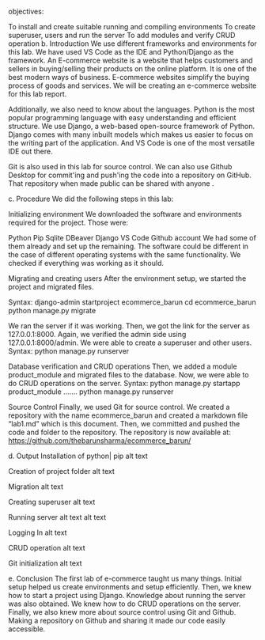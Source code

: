 objectives:

To install and create suitable running and compiling environments To create superuser, users and run the server To add modules and verify CRUD operation b. Introduction We use different frameworks and environments for this lab. We have used VS Code as the IDE and Python/Django as the framework. An E-commerce website is a website that helps customers and sellers in buying/selling their products on the online platform. It is one of the best modern ways of business. E-commerce websites simplify the buying process of goods and services. We will be creating an e-commerce website for this lab report.

Additionally, we also need to know about the languages. Python is the most popular programming language with easy understanding and efficient structure. We use Django, a web-based open-source framework of Python. Django comes with many inbuilt models which makes us easier to focus on the writing part of the application. And VS Code is one of the most versatile IDE out there.

Git is also used in this lab for source control. We can also use Github Desktop for commit'ing and push'ing the code into a repository on GitHub. That repository when made public can be shared with anyone .

c. Procedure We did the following steps in this lab:

Initializing environment
We downloaded the software and environments required for the project. Those were:

Python Pip Sqlite DBeaver Django VS Code Github account We had some of them already and set up the remaining. The software could be different in the case of different operating systems with the same functionality. We checked if everything was working as it should.

Migrating and creating users
After the environment setup, we started the project and migrated files.

Syntax: django-admin startproject ecommerce_barun cd ecommerce_barun python manage.py migrate

We ran the server if it was working. Then, we got the link for the server as 127.0.0.1:8000. Again, we verified the admin side using 127.0.0.1:8000/admin. We were able to create a superuser and other users. Syntax: python manage.py runserver

Database verification and CRUD operations
Then, we added a module product_module and migrated files to the database. Now, we were able to do CRUD operations on the server. Syntax: python manage.py startapp product_module ……. python manage.py runserver

Source Control
Finally, we used Git for source control. We created a repository with the name ecommerce_barun and created a markdown file “lab1.md” which is this document. Then, we committed and pushed the code and folder to the repository. The repository is now available at: https://github.com/thebarunsharma/ecommerce_barun/

d. Output Installation of python| pip alt text

Creation of project folder alt text

Migration alt text

Creating superuser alt text

Running server alt text alt text

Logging In alt text

CRUD operation alt text

Git initialization alt text

e. Conclusion The first lab of e-commerce taught us many things. Initial setup helped us create environments and setup efficiently. Then, we knew how to start a project using Django. Knowledge about running the server was also obtained. We knew how to do CRUD operations on the server. Finally, we also knew more about source control using Git and Github. Making a repository on Github and sharing it made our code easily accessible.
